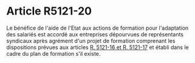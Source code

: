 # Article R5121-20

  
Le bénéfice de l'aide de l'Etat aux actions de formation pour l'adaptation des salariés est accordé aux entreprises dépourvues de représentants syndicaux après agrément d'un projet de formation comprenant les dispositions prévues aux articles [R. 5121-16 et R. 5121-17][1] et établi dans le cadre du plan de formation s'il existe.

 [1]: /affichCodeArticle.do?cidTexte=LEGITEXT000006072050&idArticle=LEGIARTI000018494170&dateTexte=&categorieLien=cid